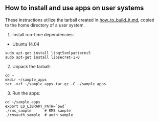 ## How to install and use apps on user systems

These instructions utilize the tarball created in [how_to_build_it.md](./how_to_build_it.md), copied to the home directory of a user system.

1. Install run-time dependencies:

  * Ubuntu 14.04
  ```
  sudo apt-get install libqt5xmlpatterns5
  sudo apt-get install libsecret-1-0
  ```

2. Unpack the tarball:
  ```
  cd ~
  mkdir ~/sample_apps
  tar -xzf ~/sample_apps.tar.gz -C ~/sample_apps
  ```

3. Run the apps:
  ```
  cd ~/sample_apps
  export LD_LIBRARY_PATH=`pwd`
  ./rms_sample	    # RMS sample
  ./rmsauth_sample	# auth sample
  ```
